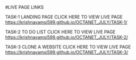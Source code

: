 #LIVE PAGE LINKS



TASK-1 LANDING PAGE CLICK HERE TO VIEW LIVE PAGE https://krishnavamsi599.github.io/OCTANET_JULY/TASK-1/




TASK-2 TO DO LIST CLICK HERE TO VIEW LIVE PAGE       https://krishnavamsi599.github.io/OCTANET_JULY/TASK-2/



TASK-3 CLONE A WEBSITE  CLICK HERE TO VIEW LIVE PAGE   https://krishnavamsi599.github.io/OCTANET_JULY/TASK-3/
